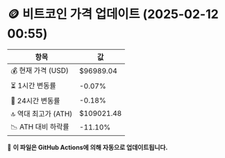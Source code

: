 # 🪙 비트코인 가격 업데이트 (2025-02-12 00:55)

| 항목                | 값 |
|--------------------|----------------|
| 💰 현재 가격 (USD) | $96989.04 |
| ⏳ 1시간 변동률    | -0.07% |
| 📆 24시간 변동률   | -0.18% |
| 🔝 역대 최고가 (ATH) | $109021.48 |
| 📉 ATH 대비 하락률 | -11.10% |

🔄 **이 파일은 GitHub Actions에 의해 자동으로 업데이트됩니다.**
